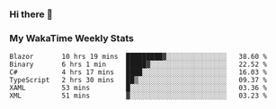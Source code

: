 ### Hi there 👋

<!--
**royschrauwen/royschrauwen** is a ✨ _special_ ✨ repository because its `README.md` (this file) appears on your GitHub profile.

Here are some ideas to get you started:

- 🔭 I’m currently working on ...
- 🌱 I’m currently learning ...
- 👯 I’m looking to collaborate on ...
- 🤔 I’m looking for help with ...
- 💬 Ask me about ...
- 📫 How to reach me: ...
- 😄 Pronouns: ...
- ⚡ Fun fact: ...
-->


### My WakaTime Weekly Stats
<!--START_SECTION:waka-->

```text
Blazor       10 hrs 19 mins  █████████▓░░░░░░░░░░░░░░░   38.60 %
Binary       6 hrs 1 min     █████▓░░░░░░░░░░░░░░░░░░░   22.52 %
C#           4 hrs 17 mins   ████░░░░░░░░░░░░░░░░░░░░░   16.03 %
TypeScript   2 hrs 30 mins   ██▒░░░░░░░░░░░░░░░░░░░░░░   09.37 %
XAML         53 mins         █░░░░░░░░░░░░░░░░░░░░░░░░   03.36 %
XML          51 mins         ▓░░░░░░░░░░░░░░░░░░░░░░░░   03.23 %
```

<!--END_SECTION:waka-->
